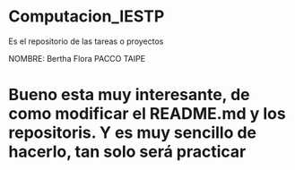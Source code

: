 # Computacion_IESTP
Es el repositorio de las tareas o proyectos

NOMBRE: Bertha Flora PACCO TAIPE

<body>
<h1>Bueno esta muy interesante, de como modificar el README.md y los repositoris. 
Y es muy sencillo de hacerlo, tan solo será practicar</h1>
</body>




